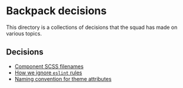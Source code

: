 # Backpack decisions

This directory is a collections of decisions that the squad has made on various topics.

## Decisions

<!-- Please keep this in alphabetical order. -->

* [Component SCSS filenames](component-scss-filenames.md)
* [How we ignore `eslint` rules](eslint-ignores.md)
* [Naming convention for theme attributes](theme-props-naming.md)
